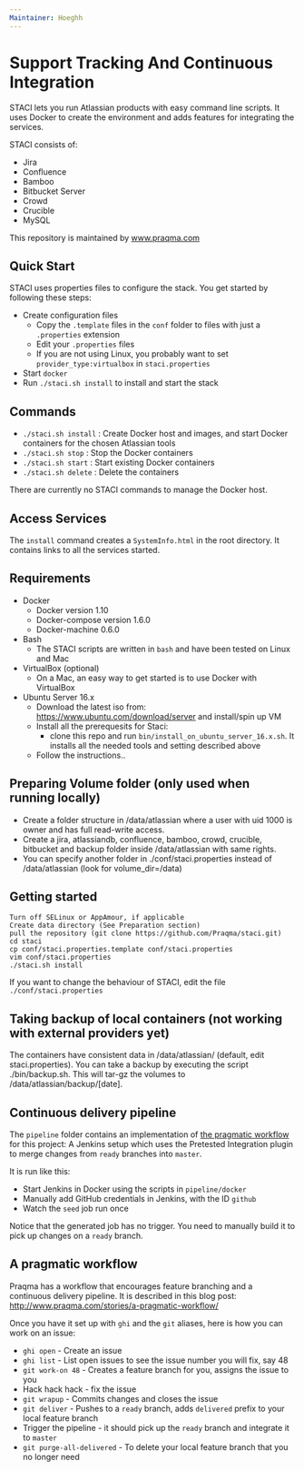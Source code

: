 ```yaml
---
Maintainer: Hoeghh 
---
```

# Support Tracking And Continuous Integration

STACI lets you run Atlassian products with easy command line scripts. It uses Docker to
create the environment and adds features for integrating the services.

STACI consists of:
- Jira
- Confluence
- Bamboo
- Bitbucket Server
- Crowd
- Crucible
- MySQL

This repository is maintained by www.praqma.com

## Quick Start

STACI uses properties files to configure the stack. You get started by following these
steps:

- Create configuration files
  - Copy the `.template` files in the `conf` folder to files with just a `.properties`
    extension
  - Edit your `.properties` files
  - If you are not using Linux, you probably want to set `provider_type:virtualbox` in
    `staci.properties`
- Start `docker`
- Run `./staci.sh install` to install and start the stack


## Commands

- `./staci.sh install` : Create Docker host and images, and start Docker containers for
   the chosen Atlassian tools
- `./staci.sh stop` : Stop the Docker containers
- `./staci.sh start` : Start existing Docker containers
- `./staci.sh delete` : Delete the containers

There are currently no STACI commands to manage the Docker host.


## Access Services

The `install` command creates a `SystemInfo.html` in the root directory. It contains
links to all the services started.


## Requirements
- Docker
  - Docker version 1.10
  - Docker-compose version 1.6.0
  - Docker-machine 0.6.0
- Bash
  - The STACI scripts are written in `bash` and have been tested on Linux and Mac
- VirtualBox (optional)
  - On a Mac, an easy way to get started is to use Docker with VirtualBox
- Ubuntu Server 16.x
  - Download the latest iso from: https://www.ubuntu.com/download/server and install/spin up VM
  - Install all the prerequesits for Staci:
     - clone this repo and run ```bin/install_on_ubuntu_server_16.x.sh```. It installs all the needed tools and setting described above
  - Follow the instructions..
  


## Preparing Volume folder (only used when running locally)
- Create a folder structure in /data/atlassian where a user with uid 1000 is owner and has full read-write access.
- Create a jira, atlassiandb, confluence, bamboo, crowd, crucible, bitbucket and backup folder inside /data/atlassian with same rights.
- You can specify another folder in ./conf/staci.properties instead of /data/atlassian (look for volume_dir=/data)

## Getting started
```
Turn off SELinux or AppAmour, if applicable
Create data directory (See Preparation section)
pull the repository (git clone https://github.com/Praqma/staci.git)
cd staci
cp conf/staci.properties.template conf/staci.properties
vim conf/staci.properties
./staci.sh install
```

If you want to change the behaviour of STACI, edit the file `./conf/staci.properties`

## Taking backup of local containers (not working with external providers yet)
The containers have consistent data in /data/atlassian/ (default, edit staci.properties). You can take a backup by executing the script ./bin/backup.sh. This will tar-gz the volumes to /data/atlassian/backup/[date].


## Continuous delivery pipeline

The `pipeline` folder contains an implementation of [the pragmatic workflow](http://www.praqma.com/stories/a-pragmatic-workflow/)
for this project: A Jenkins setup which uses the Pretested Integration plugin to merge
changes from `ready` branches into `master`.

It is run like this:

* Start Jenkins in Docker using the scripts in `pipeline/docker`
* Manually add GitHub credentials in Jenkins, with the ID `github`
* Watch the `seed` job run once

Notice that the generated job has no trigger. You need to manually build it to pick up
changes on a `ready` branch.


## A pragmatic workflow

Praqma has a workflow that encourages feature branching and a continuous delivery
pipeline. It is described in this blog post:
http://www.praqma.com/stories/a-pragmatic-workflow/

Once you have it set up with `ghi` and the `git` aliases, here is how you can work on an
issue:

* `ghi open` - Create an issue
* `ghi list` - List open issues to see the issue number you will fix, say 48
* `git work-on 48` - Creates a feature branch for you, assigns the issue to you
* Hack hack hack - fix the issue
* `git wrapup` - Commits changes and closes the issue
* `git deliver` - Pushes to a `ready` branch, adds `delivered` prefix to your local
  feature branch
* Trigger the pipeline - it should pick up the `ready` branch and integrate it to `master`
* `git purge-all-delivered` - To delete your local feature branch that you no longer need
